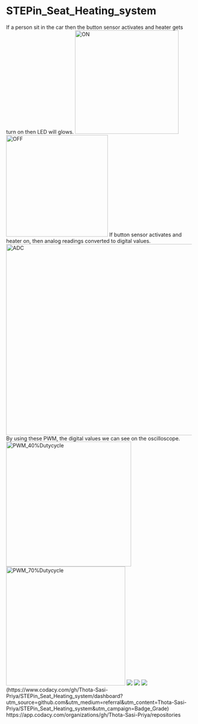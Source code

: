 # STEPin_Seat_Heating_system
<Activity1>
If a person sit in the car then the button sensor activates and heater gets turn on then LED will glows.
<img width="281" alt="ON" src="https://user-images.githubusercontent.com/89761363/133665899-6b61fa3e-17d5-4acd-b895-ad20b6ec32f1.PNG">
<img width="276" alt="OFF" src="https://user-images.githubusercontent.com/89761363/133666853-a792d51b-31e7-4d46-a92a-5a775ea110d4.PNG">
<Activity2>
If button sensor activates and heater on, then analog readings converted to digital values.
<img width="519" alt="ADC" src="https://user-images.githubusercontent.com/89761363/133666982-ed2c70e3-67d3-4046-8f35-cf653925f73c.PNG">
<Activity3>
By using these PWM, the digital values we can see on the oscilloscope.
<img width="339" alt="PWM_40%Dutycycle" src="https://user-images.githubusercontent.com/89761363/133668009-3fcbc2f4-cccf-435b-aed4-122eccbba593.PNG">
<img width="323" alt="PWM_70%Dutycycle" src="https://user-images.githubusercontent.com/89761363/133668336-56020399-2b58-4a2e-93ef-7625cb99d9e9.PNG">

<img src="https://www.code-inspector.com/project/28893/score/svg" />
<img src="https://www.code-inspector.com/project/28893/status/svg" />
<img src="https://app.codacy.com/project/badge/Grade/56453ddfe3c044758194fd09ecf6158d"/>(https://www.codacy.com/gh/Thota-Sasi-Priya/STEPin_Seat_Heating_system/dashboard?utm_source=github.com&amp;utm_medium=referral&amp;utm_content=Thota-Sasi-Priya/STEPin_Seat_Heating_system&amp;utm_campaign=Badge_Grade)
https://app.codacy.com/organizations/gh/Thota-Sasi-Priya/repositories
